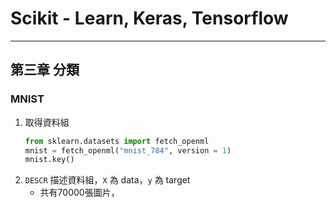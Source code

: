 # Scikit - Learn, Keras, Tensorflow
----

## 第三章 分類

### MNIST
1. 取得資料組
    ```python  
    from sklearn.datasets import fetch_openml
    mnist = fetch_openml("mnist_784", version = 1)
    mnist.key()
    ```
2. `DESCR` 描述資料組，`X` 為 data，`y` 為 target
   - 共有70000張圖片，